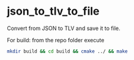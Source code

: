 # json_to_tlv_to_file
Convert from JSON to TLV and save it to file.

For build:
from the repo folder execute
```bash
mkdir build && cd build && cmake ../ && make
```
